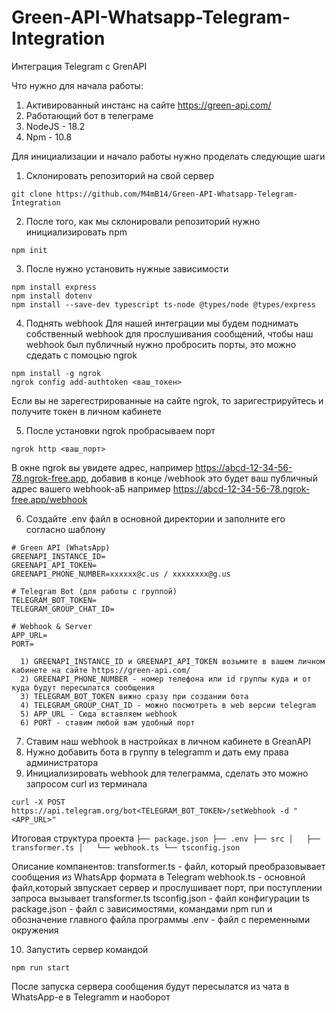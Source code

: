 # Green-API-Whatsapp-Telegram-Integration
Интеграция Telegram с GrenAPI

Что нужно для начала работы:
  1) Активированный инстанс на сайте https://green-api.com/ 
  2) Работающий бот в телеграме
  3) NodeJS - 18.2
  4) Npm - 10.8

Для инициализации и начало работы нужно проделать следующие шаги

1) Склонировать репозиторий на свой сервер 
```
git clone https://github.com/M4mB14/Green-API-Whatsapp-Telegram-Integration
```
2) После того, как мы склонировали репозиторий нужно инициализировать npm
```
npm init
```
3) После нужно установить нужные зависимости
```
npm install express
npm install dotenv
npm install --save-dev typescript ts-node @types/node @types/express
```
4) Поднять webhook
  Для нашей интеграции мы будем поднимать собственный webhook для прослушивания сообщений, чтобы наш webhook был публичный нужно пробросить порты, это можно сдедать с   помоцью ngrok
```
npm install -g ngrok
ngrok config add-authtoken <ваш_токен>
```
  Если вы не зарегестрированные на сайте ngrok, то заригестрируйтесь и получите токен в личном кабинете

5) После установки ngrok пробрасываем порт
```
ngrok http <ваш_порт>
```
  В окне ngrok вы увидете адрес, например https://abcd-12-34-56-78.ngrok-free.app, добавив в конце /webhook это будет ваш публичный адрес вашего webhook-аБ например https://abcd-12-34-56-78.ngrok-free.app/webhook

6) Создайте .env файл в основной директории и заполните его согласно шаблону 
```
# Green API (WhatsApp)
GREENAPI_INSTANCE_ID=
GREENAPI_API_TOKEN=
GREENAPI_PHONE_NUMBER=xxxxxx@c.us / xxxxxxxx@g.us

# Telegram Bot (для работы с группой)
TELEGRAM_BOT_TOKEN=
TELEGRAM_GROUP_CHAT_ID=

# Webhook & Server
APP_URL=
PORT=
```
      1) GREENAPI_INSTANCE_ID и GREENAPI_API_TOKEN возьмите в вашем личном кабинете на сайте https://green-api.com/
      2) GREENAPI_PHONE_NUMBER - номер телефона или id группы куда и от куда будут пересылатся сообщения 
      3) TELEGRAM_BOT_TOKEN вижно сразу при создании бота
      4) TELEGRAM_GROUP_CHAT_ID - можно посмотреть в web версии telegram
      5) APP_URL - Сюда вставляем webhook
      6) PORT - ставим любой вам удобный порт 

7) Ставим наш webhook в настройках в личном кабинете в GreanAPI
8) Нужно добавить бота в группу в telegramm и дать ему права администратора
9) Инициализировать webhook для телеграмма, сделать это можно запросом curl из терминала 
```
curl -X POST   https://api.telegram.org/bot<TELEGRAM_BOT_TOKEN>/setWebhook -d "<APP_URL>"
```


Итоговая структура проекта 
      ```
      ├── package.json
      ├── .env
      ├── src
      │   ├── transformer.ts
      │   └── webhook.ts
      └── tsconfig.json
      ```

Описание компанентов:
  transformer.ts - файл, который преобразовывает сообщения из WhatsApp формата в Telegram 
  webhook.ts - основной файл,который звпускает сервер и прослушивает порт, при поступлении запроса вызывает transformer.ts
  tsconfig.json - файл конфигурации ts
  package.json - файл с зависимостями, командами npm run и обозначение главного файла программы
  .env - файл с переменными окружения
  
10) Запустить сервер командой 
```
npm run start
```


После запуска сервера сообщения будут пересылатся из чата в WhatsApp-е в Telegramm и наоборот
